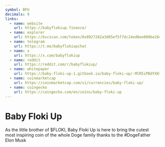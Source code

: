 ```yaml
---
symbol: BFU
decimals: 9
links:
  - name: website
    url: https://babyflokiup.finance/
  - name: explorer
    url: https://bscscan.com/token/0x8927282a3d05ef5f7dc24ed0ee009be264d2ebd7
  - name: telegram
    url: https://t.me/babyflokiupchat
  - name: x
    url: https://x.com/babyflokiup
  - name: reddit
    url: https://reddit.com/r/babyflokiup/
  - name: whitepaper
    url: https://baby-floki-up-1.gitbook.io/baby-floki-up/-MlR5iPBdYX6tEQ8kpvS/
  - name: coinmarketcap
    url: https://coinmarketcap.com/vi/currencies/baby-floki-up/
  - name: coingecko
    url: https://coingecko.com/en/coins/baby-floki-up
---
```


# Baby Floki Up

As the little brother of $FLOKI, Baby Floki Up is here to bring the cutest most inspiring coin of the whole Doge family thanks to the #DogeFather Elon Musk
